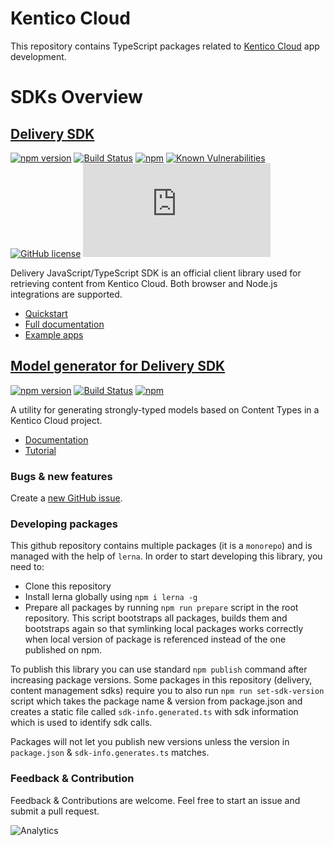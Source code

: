 # Kentico Cloud

This repository contains TypeScript packages related to [Kentico Cloud](https://kenticocloud.com/) app development.

# SDKs Overview

## [Delivery SDK](https://github.com/Kentico/kentico-cloud-js/tree/master/packages/delivery)

[![npm version](https://badge.fury.io/js/kentico-cloud-delivery.svg)](https://www.npmjs.com/package/kentico-cloud-delivery)
[![Build Status](https://api.travis-ci.org/Kentico/kentico-cloud-js.svg?branch=master)](https://travis-ci.org/Kentico/kentico-cloud-js)
[![npm](https://img.shields.io/npm/dt/kentico-cloud-delivery.svg)](https://www.npmjs.com/package/kentico-cloud-delivery)
[![Known Vulnerabilities](https://snyk.io/test/github/Kentico/kentico-cloud-js/badge.svg)](https://snyk.io/test/github/Kentico/kentico-cloud-js)
[![GitHub license](https://img.shields.io/github/license/Kentico/kentico-cloud-js.svg)](https://github.com/Kentico/kentico-cloud-js)
![Gzip browser bundle](http://img.badgesize.io/https://unpkg.com/kentico-cloud-delivery@latest/_bundles/kentico-cloud-delivery-sdk.browser.umd.min.js?compression=gzip)

Delivery JavaScript/TypeScript SDK is an official client library used for retrieving content from Kentico Cloud. Both browser and Node.js integrations are supported.

* [Quickstart](https://github.com/Kentico/kentico-cloud-js/tree/master/packages/delivery)
* [Full documentation](https://github.com/Kentico/kentico-cloud-js/blob/master/doc/delivery.md)
* [Example apps](https://github.com/Kentico/kentico-cloud-js/tree/master/examples)

## [Model generator for Delivery SDK](https://github.com/Kentico/kentico-cloud-js/tree/master/packages/model-generator)

[![npm version](https://badge.fury.io/js/kentico-cloud-model-generator-utility.svg)](https://www.npmjs.com/package/kentico-cloud-model-generator-utility)
[![Build Status](https://api.travis-ci.org/Kentico/kentico-cloud-js.svg?branch=master)](https://travis-ci.org/Kentico/kentico-cloud-js)
[![npm](https://img.shields.io/npm/dt/kentico-cloud-model-generator-utility.svg)](https://www.npmjs.com/package/kentico-cloud-model-generator-utility)

A utility for generating strongly-typed models based on Content Types in a Kentico Cloud project.

* [Documentation](https://github.com/Kentico/kentico-cloud-js/tree/master/packages/model-generator)
* [Tutorial](https://developer.kenticocloud.com/docs/strongly-typed-models)

### Bugs & new features

Create a [new GitHub issue](https://github.com/Kentico/kentico-cloud-js/issues/new).

### Developing packages

This github repository contains multiple packages (it is a `monorepo`) and is managed with the help of `lerna`. In order to start developing this library, you need to:

- Clone this repository
- Install lerna globally using `npm i lerna -g`
- Prepare all packages by running `npm run prepare` script in the root repository. This script bootstraps all packages, builds them and bootstraps again so that symlinking local packages works correctly when local version of package is referenced instead of the one published on npm.

To publish this library you can use standard `npm publish` command after increasing package versions. Some packages in this repository (delivery, content management sdks) require you to also run `npm run set-sdk-version` script which takes the package name & version from package.json and creates a static file called `sdk-info.generated.ts` with sdk information which is used to identify sdk calls. 

Packages will not let you publish new versions unless the version in `package.json` & `sdk-info.generates.ts` matches.

### Feedback & Contribution

Feedback & Contributions are welcome. Feel free to start an issue and submit a pull request.

![Analytics](https://kentico-ga-beacon.azurewebsites.net/api/UA-69014260-4/Kentico/kentico-cloud-js?pixel)
